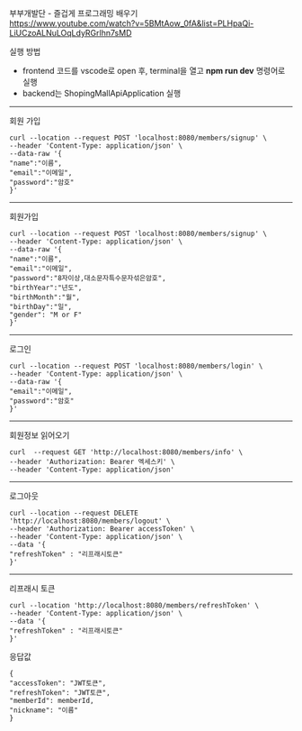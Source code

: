 부부개발단 - 즐겁게 프로그래밍 배우기  
https://www.youtube.com/watch?v=5BMtAow_0fA&list=PLHpaQi-LiUCzoALNuLOqLdyRGrlhn7sMD

실행 방법

- frontend 코드를 vscode로 open 후, terminal을 열고 **npm run dev** 명령어로 실행
- backend는 ShopingMallApiApplication 실행


---
회원 가입
```
curl --location --request POST 'localhost:8080/members/signup' \
--header 'Content-Type: application/json' \
--data-raw '{
"name":"이름",
"email":"이메일",
"password":"암호"
}'
```
---
회원가입
```
curl --location --request POST 'localhost:8080/members/signup' \
--header 'Content-Type: application/json' \
--data-raw '{
"name":"이름",
"email":"이메일",
"password":"8자이상,대소문자특수문자섞은암호",
"birthYear":"년도",
"birthMonth":"월",
"birthDay":"일",
"gender": "M or F"
}'
```
---
로그인
```
curl --location --request POST 'localhost:8080/members/login' \
--header 'Content-Type: application/json' \
--data-raw '{
"email":"이메일",
"password":"암호"
}'
```
---
회원정보 읽어오기
```
curl  --request GET 'http://localhost:8080/members/info' \
--header 'Authorization: Bearer 엑세스키' \
--header 'Content-Type: application/json'
```
---
로그아웃
```
curl --location --request DELETE 'http://localhost:8080/members/logout' \
--header 'Authorization: Bearer accessToken' \
--header 'Content-Type: application/json' \
--data '{
"refreshToken" : "리프래시토큰"
}'
```
---
리프래시 토큰
```
curl --location 'http://localhost:8080/members/refreshToken' \
--header 'Content-Type: application/json' \
--data '{
"refreshToken" : "리프래시토큰"
}'
```
응답값
```
{
"accessToken": "JWT토큰",
"refreshToken": "JWT토큰",
"memberId": memberId,
"nickname": "이름"
}
```
